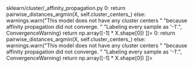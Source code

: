 <change>
<file change-number-for-this-file="1">sklearn/cluster/_affinity_propagation.py</file>
<original line-count="7" no-ellipsis="true"><![CDATA[
        if self.cluster_centers_.shape[0] > 0:
            return pairwise_distances_argmin(X, self.cluster_centers_)
            else:
            warnings.warn("This model does not have any cluster centers "
                          "because affinity propagation did not converge. "
                          "Labeling every sample as '-1'.", ConvergenceWarning)
            return np.array([-1] * X.shape[0])
]]></original>
<modified no-ellipsis="true"><![CDATA[
        if self.cluster_centers_.shape[0] > 0:
            return pairwise_distances_argmin(X, self.cluster_centers_)
        else:
            warnings.warn("This model does not have any cluster centers "
                          "because affinity propagation did not converge. "
                          "Labeling every sample as '-1'.", ConvergenceWarning)
            return np.array([-1] * X.shape[0])
]]></modified>
</change>